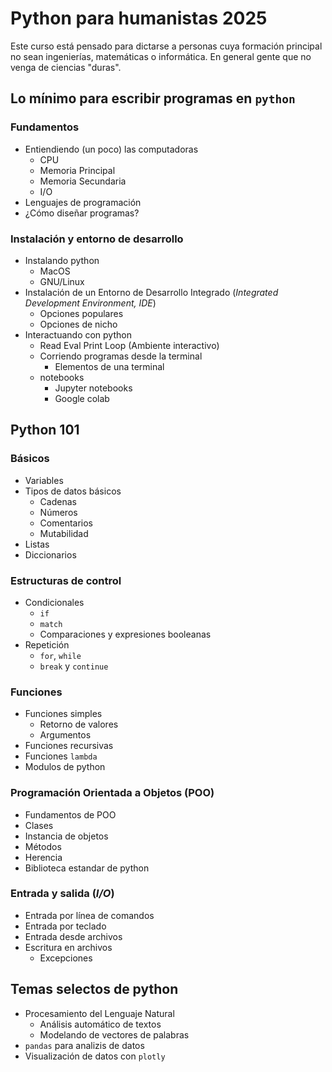 # Python para humanistas 2025

Este curso está pensado para dictarse a personas cuya formación principal no sean
ingenierías, matemáticas o informática. En general gente que no venga de
ciencias "duras".

## Lo mínimo para escribir programas en `python`

### Fundamentos

- Entiendiendo (un poco) las computadoras
  - CPU
  - Memoria Principal
  - Memoria Secundaria
  - I/O
- Lenguajes de programación
- ¿Cómo diseñar programas?

### Instalación y entorno de desarrollo

- Instalando python
  - MacOS
  - GNU/Linux
- Instalación de un Entorno de Desarrollo Integrado (*Integrated Development Environment, IDE*)
  - Opciones populares
  - Opciones de nicho
- Interactuando con python
    - Read Eval Print Loop (Ambiente interactivo)
    - Corriendo programas desde la terminal
        - Elementos de una terminal
    - notebooks
        - Jupyter notebooks
        - Google colab

## Python 101

### Básicos

- Variables
- Tipos de datos básicos
    - Cadenas
    - Números
    - Comentarios
    - Mutabilidad
- Listas
- Diccionarios

### Estructuras de control

- Condicionales
    - `if`
    - `match`
    - Comparaciones y expresiones booleanas
- Repetición
    - `for`, `while`
    - `break` y `continue`

### Funciones

- Funciones simples
    - Retorno de valores
    - Argumentos
- Funciones recursivas
- Funciones `lambda`
- Modulos de python

### Programación Orientada a Objetos (POO)

- Fundamentos de POO
- Clases
- Instancia de objetos
- Métodos
- Herencia
- Biblioteca estandar de python

### Entrada y salida (*I/O*)

- Entrada por línea de comandos
- Entrada por teclado
- Entrada desde archivos
- Escritura en archivos
  - Excepciones

## Temas selectos de python

- Procesamiento del Lenguaje Natural
    - Análisis automático de textos
    - Modelando de vectores de palabras
- `pandas` para analizis de datos
- Visualización de datos con `plotly`

